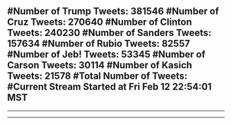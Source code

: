 #Number of Trump Tweets: 381546
#Number of Cruz Tweets: 270640
#Number of Clinton Tweets: 240230
#Number of Sanders Tweets: 157634
#Number of Rubio Tweets: 82557
#Number of Jeb! Tweets: 53345
#Number of Carson Tweets: 30114
#Number of Kasich Tweets: 21578
#Total Number of Tweets:  
#Current Stream Started at Fri Feb 12 22:54:01 MST
---
---
---
